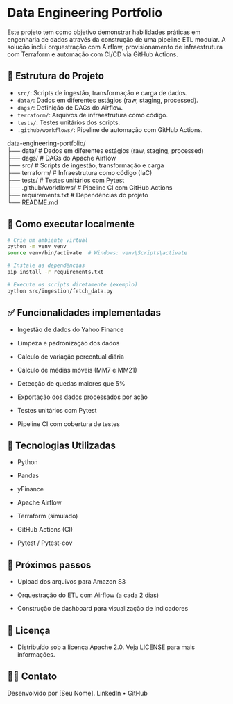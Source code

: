 # Data Engineering Portfolio

Este projeto tem como objetivo demonstrar habilidades práticas em engenharia de dados através da construção de uma pipeline ETL modular.
A solução inclui orquestração com Airflow, provisionamento de infraestrutura com Terraform e automação com CI/CD via GitHub Actions.

## 🧱 Estrutura do Projeto

- `src/`: Scripts de ingestão, transformação e carga de dados.
- `data/`: Dados em diferentes estágios (raw, staging, processed).
- `dags/`: Definição de DAGs do Airflow.
- `terraform/`: Arquivos de infraestrutura como código.
- `tests/`: Testes unitários dos scripts.
- `.github/workflows/`: Pipeline de automação com GitHub Actions.

data-engineering-portfolio/  
├── data/ # Dados em diferentes estágios (raw, staging, processed)  
├── dags/ # DAGs do Apache Airflow  
├── src/ # Scripts de ingestão, transformação e carga  
├── terraform/ # Infraestrutura como código (IaC)  
├── tests/ # Testes unitários com Pytest  
├── .github/workflows/ # Pipeline CI com GitHub Actions  
├── requirements.txt # Dependências do projeto  
└── README.md  

## 🚀 Como executar localmente

```bash
# Crie um ambiente virtual
python -m venv venv
source venv/bin/activate  # Windows: venv\Scripts\activate

# Instale as dependências
pip install -r requirements.txt

# Execute os scripts diretamente (exemplo)
python src/ingestion/fetch_data.py

```

## ✅ Funcionalidades implementadas
* Ingestão de dados do Yahoo Finance

* Limpeza e padronização dos dados

* Cálculo de variação percentual diária

* Cálculo de médias móveis (MM7 e MM21)

* Detecção de quedas maiores que 5%

* Exportação dos dados processados por ação

* Testes unitários com Pytest

* Pipeline CI com cobertura de testes

## 🔧 Tecnologias Utilizadas
* Python

* Pandas

* yFinance

* Apache Airflow

* Terraform (simulado)

* GitHub Actions (CI)

* Pytest / Pytest-cov

## 📌 Próximos passos
* Upload dos arquivos para Amazon S3

* Orquestração do ETL com Airflow (a cada 2 dias)

* Construção de dashboard para visualização de indicadores

## 📄 Licença
* Distribuído sob a licença Apache 2.0. Veja LICENSE para mais informações.

## 🙋‍♂️ Contato
Desenvolvido por [Seu Nome].
LinkedIn • GitHub